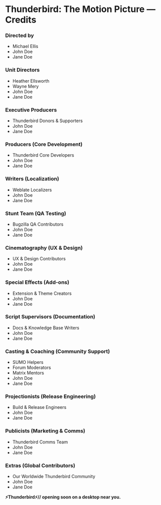 # Thunderbird: The Motion Picture — Credits

### Directed by
- Michael Ellis
- John Doe
- Jane Doe

### Unit Directors
- Heather Ellsworth
- Wayne Mery
- John Doe
- Jane Doe

### Executive Producers
- Thunderbird Donors & Supporters
- John Doe
- Jane Doe

### Producers (Core Development)
- Thunderbird Core Developers
- John Doe
- Jane Doe

### Writers (Localization)
- Weblate Localizers
- John Doe
- Jane Doe

### Stunt Team (QA Testing)
- Bugzilla QA Contributors
- John Doe
- Jane Doe

### Cinematography (UX & Design)
- UX & Design Contributors
- John Doe
- Jane Doe

### Special Effects (Add-ons)
- Extension & Theme Creators
- John Doe
- Jane Doe

### Script Supervisors (Documentation)
- Docs & Knowledge Base Writers
- John Doe
- Jane Doe

### Casting & Coaching (Community Support)
- SUMO Helpers
- Forum Moderators
- Matrix Mentors
- John Doe
- Jane Doe

### Projectionists (Release Engineering)
- Build & Release Engineers
- John Doe
- Jane Doe

### Publicists (Marketing & Comms)
- Thunderbird Comms Team
- John Doe
- Jane Doe

### Extras (Global Contributors)
- Our Worldwide Thunderbird Community
- John Doe
- Jane Doe

**⚡️Thunderbird⚡️// opening soon on a desktop near you.**

